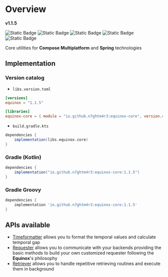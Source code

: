 # Overview

**v1.1.5**

![Static Badge](https://img.shields.io/badge/android-4280511051?link=https%3A%2F%2Fplay.google.com%2Fstore%2Fapps%2Fdetails%3Fid%3Dcom.tecknobit.ametista)
![Static Badge](https://img.shields.io/badge/ios-445E91?link=https%3A%2F%2Fimg.shields.io%2Fbadge%2Fandroid-4280511051)
![Static Badge](https://img.shields.io/badge/desktop-006874?link=https%3A%2F%2Fimg.shields.io%2Fbadge%2Fandroid-4280511051)
![Static Badge](https://img.shields.io/badge/wasmjs-834C74?link=https%3A%2F%2Fimg.shields.io%2Fbadge%2Fandroid-4280511051)
![Static Badge](https://img.shields.io/badge/backend-7d7d7d?link=https%3A%2F%2Fimg.shields.io%2Fbadge%2Fandroid-4280511051)

Core utilities for **Compose Multiplatform** and **Spring** technologies

## Implementation

### Version catalog

- `libs.version.toml`

```toml
[versions]
equinox = "1.1.5"

[libraries]
equinox-core = { module = "io.github.n7ghtm4r3:equinox-core", version.ref = "equinox" }
```

- `build.gradle.kts`

```gradle
dependencies {
    implementation(libs.equinox.core)
}
```

### Gradle (Kotlin)

```gradle
dependencies {
    implementation("io.github.n7ghtm4r3:equinox-core:1.1.5")
}
```

### Gradle Groovy

```gradle
dependencies {
    implementation 'io.github.n7ghtm4r3:equinox-core:1.1.5'
}
```

## APIs available

- [Timeformatter](APIs/Timeformatter.md) allows you to format the temporal values and calculate temporal gap
- [Requester](APIs/Requester.md) allows you to communicate with your backends providing the basic methods to
  build
  your own customized requester following the **Equinox**'s philosophy
- [Retriever](APIs/Retriever.md) allows you to handle repetitive retrieving routines and execute them in
  background
